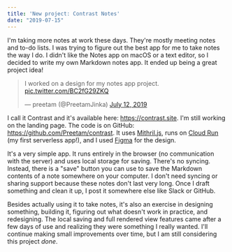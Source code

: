 ```yaml
---
title: 'New project: Contrast Notes'
date: "2019-07-15"
---
```


I'm taking more notes at work these days. They're mostly meeting notes and to-do lists.
I was trying to figure out the best app for me to take notes the way I do. I didn't like
the Notes app on macOS or a text editor, so I decided to write my own Markdown notes app.
It ended up being a great project idea!

<blockquote class="twitter-tweet" data-lang="en"><p lang="en" dir="ltr">I worked on a design for my notes app project. <a href="https://t.co/BC2fG29ZKQ">pic.twitter.com/BC2fG29ZKQ</a></p>&mdash; preetam (@PreetamJinka) <a href="https://twitter.com/PreetamJinka/status/1149722083917615105?ref_src=twsrc%5Etfw">July 12, 2019</a></blockquote>

I call it Contrast and it's available here: https://contrast.site. I'm still working
on the landing page. The code is on GitHub: https://github.com/Preetam/contrast. It uses [Mithril.js](https://mithril.js.org),
runs on [Cloud Run](https://cloud.google.com/run/) (my first serverless app!), and I used
[Figma](https://www.figma.com/) for the design.

It's a very simple app. It runs entirely in the browser (no communication with the server)
and uses local storage for saving. There's no syncing. Instead, there is a "save" button you can use
to save the Markdown contents of a note somewhere on your computer. I don't need syncing or sharing
support because these notes don't last very long. Once I draft something and clean it up, I
post it somewhere else like Slack or GitHub.

Besides actually using it to take notes, it's also an exercise in designing something, building
it, figuring out what doesn't work in practice, and redesigning. The local saving and full
rendered view features came after a few days of use and realizing they were something I really
wanted. I'll continue making small improvements over time, but I am still considering this project
_done_.

<!--more-->
